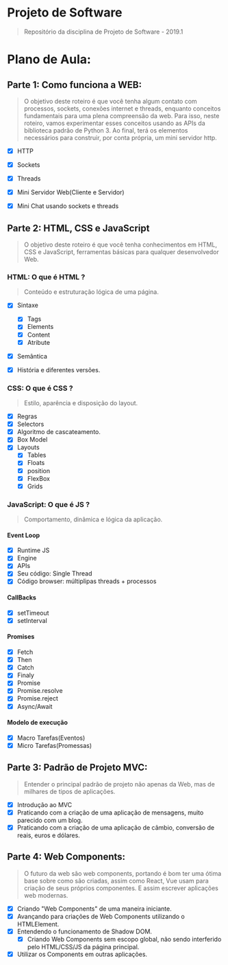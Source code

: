# Projeto de Software

> Repositório da disciplina de Projeto de Software - 2019.1


# Plano de Aula:

## Parte 1: Como funciona a WEB:
> O objetivo deste roteiro é que você tenha algum contato com processos, sockets, conexões internet e threads, enquanto conceitos fundamentais para uma plena compreensão da web. Para isso, neste roteiro, vamos experimentar esses conceitos usando as APIs da biblioteca padrão de Python 3. Ao final, terá os elementos necessários para construir, por conta própria, um mini servidor http.


- [X] HTTP

- [X] Sockets

- [X] Threads

- [X] Mini Servidor Web(Cliente e Servidor)

- [X] Mini Chat usando sockets e threads

## Parte 2: HTML, CSS e JavaScript
> O objetivo deste roteiro é que você tenha conhecimentos em HTML, CSS e JavaScript, ferramentas básicas para qualquer desenvolvedor Web.

### HTML: O que é HTML ?
> Conteúdo e estruturação lógica de uma página.

- [X] Sintaxe
  - [X] Tags
  - [X] Elements
  - [X] Content
  - [X] Atribute

- [X] Semântica

- [X] História e diferentes versões.

### CSS: O que é CSS ?
> Estilo, aparência e disposição do layout.

- [X] Regras
- [X] Selectors
- [X] Algoritmo de cascateamento.
- [X] Box Model
- [X] Layouts
  - [X] Tables
  - [X] Floats
  - [X] position
  - [X] FlexBox
  - [X] Grids

### JavaScript: O que é JS ?
> Comportamento, dinâmica e lógica da aplicação.

#### Event Loop
- [X] Runtime JS
- [X] Engine
- [X] APIs
- [X]  Seu código: Single Thread
- [X] Código browser: múltiplipas threads + processos

#### CallBacks

- [X] setTimeout
- [X] setInterval

#### Promises

- [X] Fetch
- [X] Then
- [X] Catch
- [X] Finaly
- [X] Promise
- [X] Promise.resolve
- [X] Promise.reject
- [X] Async/Await

#### Modelo de execução

- [X] Macro Tarefas(Eventos)
- [X] Micro Tarefas(Promessas)

## Parte 3: Padrão de Projeto MVC:
> Entender o principal padrão de projeto não apenas da Web, mas de milhares de tipos de aplicações.

- [X] Introdução ao MVC
- [X] Praticando com a criação de uma aplicação de mensagens, muito parecido com um blog.
- [X] Praticando com a criação de uma aplicação de câmbio, conversão de reais, euros e dólares.

## Parte 4: Web Components:
> O futuro da web são web components, portando é bom ter uma ótima base sobre como são criadas, assim como React, Vue usam para criação de seus próprios componentes. E assim escrever aplicações web modernas.

- [X] Criando "Web Components" de uma maneira iniciante.
- [X] Avançando para criações de Web Components utilizando o HTMLElement.
- [X] Entendendo o funcionamento de Shadow DOM.
  - [X] Criando Web Components sem escopo global, não sendo interferido pelo HTML/CSS/JS da página principal.
- [X] Utilizar os Components em outras aplicações.
